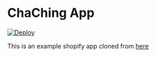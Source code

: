 ChaChing App 
======================

[![Deploy](https://www.herokucdn.com/deploy/button.svg)](https://heroku.com/deploy?template=https://github.com/emars/ChaChing)

This is an example shopify app cloned from [here](https://github.com/microapps/Nodify-App)

